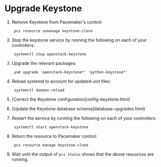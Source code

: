 # Upgrade Keystone

1. Remove Keystone from Pacemaker's control:

        pcs resource unmanage keystone-clone

1. Stop the keystone service by running the following on each of your
   controllers:

        systemctl stop openstack-keystone

1. Upgrade the relevant packages:

        yum upgrade 'openstack-keystone*' 'python-keystone*'

1. Reload systemd to account for updated unit files:

        systemctl daemon-reload

1. [Correct the Keystone configuration]config-keystone.html)

1. [Update the Keystone database schema]database-upgrades.html)

1. Restart the service by running the following on each of your
   controllers:

        systemctl start openstack-keystone

1. Return the resource to Pacemaker control:

        pcs resource manage keystone-clone

1. Wait until the output of `pcs status` shows that the above
   resources are running.
